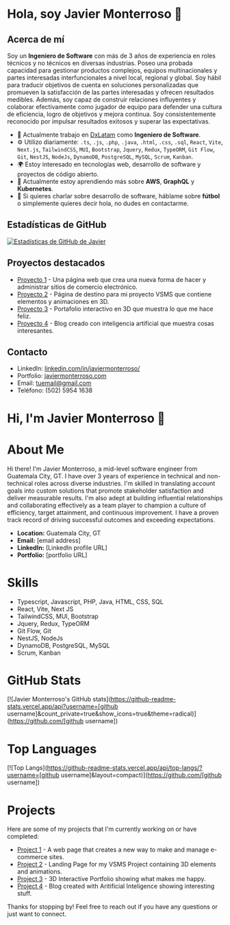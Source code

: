 # Hola, soy Javier Monterroso 👋

## Acerca de mí
Soy un **Ingeniero de Software** con más de 3 años de experiencia en roles técnicos y no técnicos en diversas industrias. Poseo una probada capacidad para gestionar productos complejos, equipos multinacionales y partes interesadas interfuncionales a nivel local, regional y global. Soy hábil para traducir objetivos de cuenta en soluciones personalizadas que promueven la satisfacción de las partes interesadas y ofrecen resultados medibles. Además, soy capaz de construir relaciones influyentes y colaborar efectivamente como jugador de equipo para defender una cultura de eficiencia, logro de objetivos y mejora continua. Soy consistentemente reconocido por impulsar resultados exitosos y superar las expectativas.

- 🏢 Actualmente trabajo en [DxLatam](https://dxlatam.com/) como **Ingeniero de Software**.
- ⚙️ Utilizo diariamente: `.ts`, `.js`, `.php`, `.java`, `.html`, `.css`, `.sql`, `React`, `Vite`, `Next.js`, `TailwindCSS`, `MUI`, `Bootstrap`, `Jquery`, `Redux`, `TypeORM`, `Git Flow`, `Git`, `NestJS`, `NodeJs`, `DynamoDB`, `PostgreSQL`, `MySQL`, `Scrum`, `Kanban`.
- 🌍 Estoy interesado en tecnologías web, desarrollo de software y proyectos de código abierto.
- 🌱 Actualmente estoy aprendiendo más sobre **AWS**, **GraphQL** y **Kubernetes**.
- 💬 Si quieres charlar sobre desarrollo de software, háblame sobre **fútbol** o simplemente quieres decir hola, no dudes en contactarme.

## Estadísticas de GitHub
[![Estadísticas de GitHub de Javier](https://github-readme-stats.vercel.app/api?username=JavierMonterroso&show_icons=true&theme=dark)](https://github.com/JavierMonterroso)

## Proyectos destacados
- [Proyecto 1](https://vsms.admin.xvimnt.com/) - Una página web que crea una nueva forma de hacer y administrar sitios de comercio electrónico.
- [Proyecto 2](https://vsms.xvimnt.com/) - Página de destino para mi proyecto VSMS que contiene elementos y animaciones en 3D.
- [Proyecto 3](https://library.xvimnt.com/) - Portafolio interactivo en 3D que muestra lo que me hace feliz.
- [Proyecto 4](https://blogs.xvimnt.com/) - Blog creado con inteligencia artificial que muestra cosas interesantes.

## Contacto
- LinkedIn: [linkedin.com/in/javiermonterroso/](https://www.linkedin.com/in/javiermonterroso/)
- Portfolio: [javiermonterroso.com](https://www.javiermonterroso.com/)
- Email: tuemail@gmail.com
- Teléfono: (502) 5954 1638


# Hi, I'm Javier Monterroso 👋
# About Me

Hi there! I'm Javier Monterroso, a mid-level software engineer from Guatemala City, GT. I have over 3 years of experience in technical and non-technical roles across diverse industries. I'm skilled in translating account goals into custom solutions that promote stakeholder satisfaction and deliver measurable results. I'm also adept at building influential relationships and collaborating effectively as a team player to champion a culture of efficiency, target attainment, and continuous improvement. I have a proven track record of driving successful outcomes and exceeding expectations.

- **Location:** Guatemala City, GT
- **Email:** [email address]
- **LinkedIn:** [LinkedIn profile URL]
- **Portfolio:** [portfolio URL]

# Skills

- Typescript, Javascript, PHP, Java, HTML, CSS, SQL
- React, Vite, Next JS
- TailwindCSS, MUI, Bootstrap
- Jquery, Redux, TypeORM
- Git Flow, Git
- NestJS, NodeJs
- DynamoDB, PostgreSQL, MySQL
- Scrum, Kanban

# GitHub Stats

[![Javier Monterroso's GitHub stats](https://github-readme-stats.vercel.app/api?username=[github username]&count_private=true&show_icons=true&theme=radical)](https://github.com/[github username])

# Top Languages

[![Top Langs](https://github-readme-stats.vercel.app/api/top-langs/?username=[github username]&layout=compact)](https://github.com/[github username])

# Projects

Here are some of my projects that I'm currently working on or have completed:

- [Project 1](https://vsms.admin.xvimnt.com/) - A web page that creates a new way to make and manage e-commerce sites.
- [Project 2](https://vsms.xvimnt.com/) - Landing Page for my VSMS Project containing 3D elements and animations.
- [Project 3](https://library.xvimnt.com/) - 3D Interactive Portfolio showing what makes me happy.
- [Project 4](https://blogs.xvimnt.com/) - Blog created with Aritificial Inteligence showing interesting stuff.

Thanks for stopping by! Feel free to reach out if you have any questions or just want to connect.
